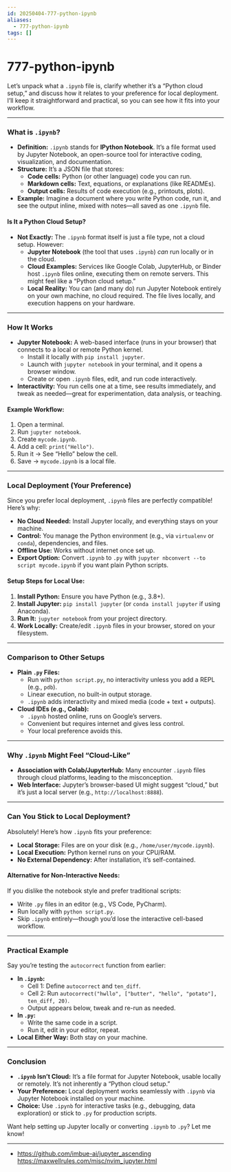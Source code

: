 ```yaml
---
id: 20250404-777-python-ipynb
aliases:
  - 777-python-ipynb
tags: []
---
```


# 777-python-ipynb

Let’s unpack what a `.ipynb` file is, clarify whether it’s a “Python cloud setup,” and discuss how it relates to your preference for local deployment. I’ll keep it straightforward and practical, so you can see how it fits into your workflow.

---

### What is `.ipynb`?

- **Definition:** `.ipynb` stands for **IPython Notebook**. It’s a file format used by Jupyter Notebook, an open-source tool for interactive coding, visualization, and documentation.
- **Structure:** It’s a JSON file that stores:
  - **Code cells:** Python (or other language) code you can run.
  - **Markdown cells:** Text, equations, or explanations (like READMEs).
  - **Output cells:** Results of code execution (e.g., printouts, plots).
- **Example:** Imagine a document where you write Python code, run it, and see the output inline, mixed with notes—all saved as one `.ipynb` file.

#### Is It a Python Cloud Setup?

- **Not Exactly:** The `.ipynb` format itself is just a file type, not a cloud setup. However:
  - **Jupyter Notebook** (the tool that uses `.ipynb`) _can_ run locally or in the cloud.
  - **Cloud Examples:** Services like Google Colab, JupyterHub, or Binder host `.ipynb` files online, executing them on remote servers. This might feel like a “Python cloud setup.”
  - **Local Reality:** You can (and many do) run Jupyter Notebook entirely on your own machine, no cloud required. The file lives locally, and execution happens on your hardware.

---

### How It Works

- **Jupyter Notebook:** A web-based interface (runs in your browser) that connects to a local or remote Python kernel.
  - Install it locally with `pip install jupyter`.
  - Launch with `jupyter notebook` in your terminal, and it opens a browser window.
  - Create or open `.ipynb` files, edit, and run code interactively.
- **Interactivity:** You run cells one at a time, see results immediately, and tweak as needed—great for experimentation, data analysis, or teaching.

#### Example Workflow:

1. Open a terminal.
2. Run `jupyter notebook`.
3. Create `mycode.ipynb`.
4. Add a cell: `print("Hello")`.
5. Run it → See “Hello” below the cell.
6. Save → `mycode.ipynb` is a local file.

---

### Local Deployment (Your Preference)

Since you prefer local deployment, `.ipynb` files are perfectly compatible! Here’s why:

- **No Cloud Needed:** Install Jupyter locally, and everything stays on your machine.
- **Control:** You manage the Python environment (e.g., via `virtualenv` or `conda`), dependencies, and files.
- **Offline Use:** Works without internet once set up.
- **Export Option:** Convert `.ipynb` to `.py` with `jupyter nbconvert --to script mycode.ipynb` if you want plain Python scripts.

#### Setup Steps for Local Use:

1. **Install Python:** Ensure you have Python (e.g., 3.8+).
2. **Install Jupyter:** `pip install jupyter` (or `conda install jupyter` if using Anaconda).
3. **Run It:** `jupyter notebook` from your project directory.
4. **Work Locally:** Create/edit `.ipynb` files in your browser, stored on your filesystem.

---

### Comparison to Other Setups

- **Plain `.py` Files:**
  - Run with `python script.py`, no interactivity unless you add a REPL (e.g., `pdb`).
  - Linear execution, no built-in output storage.
  - `.ipynb` adds interactivity and mixed media (code + text + outputs).
- **Cloud IDEs (e.g., Colab):**
  - `.ipynb` hosted online, runs on Google’s servers.
  - Convenient but requires internet and gives less control.
  - Your local preference avoids this.

---

### Why `.ipynb` Might Feel “Cloud-Like”

- **Association with Colab/JupyterHub:** Many encounter `.ipynb` files through cloud platforms, leading to the misconception.
- **Web Interface:** Jupyter’s browser-based UI might suggest “cloud,” but it’s just a local server (e.g., `http://localhost:8888`).

---

### Can You Stick to Local Deployment?

Absolutely! Here’s how `.ipynb` fits your preference:

- **Local Storage:** Files are on your disk (e.g., `/home/user/mycode.ipynb`).
- **Local Execution:** Python kernel runs on your CPU/RAM.
- **No External Dependency:** After installation, it’s self-contained.

#### Alternative for Non-Interactive Needs:

If you dislike the notebook style and prefer traditional scripts:

- Write `.py` files in an editor (e.g., VS Code, PyCharm).
- Run locally with `python script.py`.
- Skip `.ipynb` entirely—though you’d lose the interactive cell-based workflow.

---

### Practical Example

Say you’re testing the `autocorrect` function from earlier:

- **In `.ipynb`:**
  - Cell 1: Define `autocorrect` and `ten_diff`.
  - Cell 2: Run `autocorrect("hwllo", ["butter", "hello", "potato"], ten_diff, 20)`.
  - Output appears below, tweak and re-run as needed.
- **In `.py`:**
  - Write the same code in a script.
  - Run it, edit in your editor, repeat.
- **Local Either Way:** Both stay on your machine.

---

### Conclusion

- **`.ipynb` Isn’t Cloud:** It’s a file format for Jupyter Notebook, usable locally or remotely. It’s not inherently a “Python cloud setup.”
- **Your Preference:** Local deployment works seamlessly with `.ipynb` via Jupyter Notebook installed on your machine.
- **Choice:** Use `.ipynb` for interactive tasks (e.g., debugging, data exploration) or stick to `.py` for production scripts.

Want help setting up Jupyter locally or converting `.ipynb` to `.py`? Let me know!

---

- https://github.com/imbue-ai/jupyter_ascending
  https://maxwellrules.com/misc/nvim_jupyter.html
